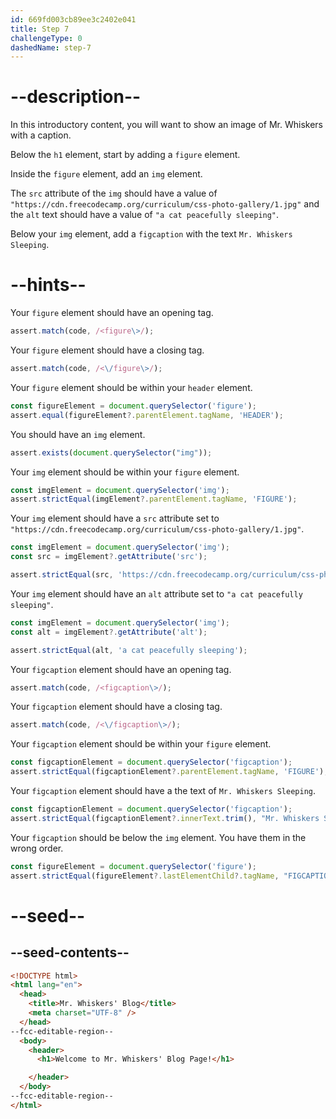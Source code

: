 ```yaml
---
id: 669fd003cb89ee3c2402e041
title: Step 7
challengeType: 0
dashedName: step-7
---
```


# --description--

In this introductory content, you will want to show an image of Mr. Whiskers with a caption.

Below the `h1` element, start by adding a `figure` element.

Inside the `figure` element, add an `img` element.

The `src` attribute of the `img` should have a value of `"https://cdn.freecodecamp.org/curriculum/css-photo-gallery/1.jpg"` and the `alt` text should have a value of `"a cat peacefully sleeping"`.

Below your `img` element, add a `figcaption` with the text `Mr. Whiskers Sleeping`.

# --hints--

Your `figure` element should have an opening tag. 

```js
assert.match(code, /<figure\>/);
```

Your `figure` element should have a closing tag. 

```js
assert.match(code, /<\/figure\>/);
```

Your `figure` element should be within your `header` element.

```js
const figureElement = document.querySelector('figure');
assert.equal(figureElement?.parentElement.tagName, 'HEADER');
```

You should have an `img` element.

```js
assert.exists(document.querySelector("img"));
```

Your `img` element should be within your `figure` element.

```js
const imgElement = document.querySelector('img');
assert.strictEqual(imgElement?.parentElement.tagName, 'FIGURE');
```

Your `img` element should have a `src` attribute set to `"https://cdn.freecodecamp.org/curriculum/css-photo-gallery/1.jpg"`.

```js
const imgElement = document.querySelector('img');
const src = imgElement?.getAttribute('src');

assert.strictEqual(src, 'https://cdn.freecodecamp.org/curriculum/css-photo-gallery/1.jpg');
```

Your `img` element should have an `alt` attribute set to `"a cat peacefully sleeping"`.

```js
const imgElement = document.querySelector('img');
const alt = imgElement?.getAttribute('alt');

assert.strictEqual(alt, 'a cat peacefully sleeping');
```

Your `figcaption` element should have an opening tag. 

```js
assert.match(code, /<figcaption\>/);
```

Your `figcaption` element should have a closing tag. 

```js
assert.match(code, /<\/figcaption\>/);
```

Your `figcaption` element should be within your `figure` element.

```js
const figcaptionElement = document.querySelector('figcaption');
assert.strictEqual(figcaptionElement?.parentElement.tagName, 'FIGURE');
```

Your `figcaption` element should have a the text of `Mr. Whiskers Sleeping`.

```js
const figcaptionElement = document.querySelector('figcaption');
assert.strictEqual(figcaptionElement?.innerText.trim(), "Mr. Whiskers Sleeping")
```

Your `figcaption` should be below the `img` element. You have them in the wrong order.

```js
const figureElement = document.querySelector('figure');
assert.strictEqual(figureElement?.lastElementChild?.tagName, "FIGCAPTION")
```

# --seed--

## --seed-contents--

```html
<!DOCTYPE html>
<html lang="en">
  <head>
    <title>Mr. Whiskers' Blog</title>
    <meta charset="UTF-8" />
  </head>
--fcc-editable-region--
  <body>
    <header>
      <h1>Welcome to Mr. Whiskers' Blog Page!</h1>

    </header>
  </body>
--fcc-editable-region--
</html>
```
